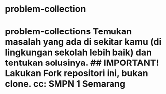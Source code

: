 # problem-collection
# problem-collections Temukan masalah yang ada di sekitar kamu (di lingkungan sekolah lebih baik) dan tentukan solusinya.   ## IMPORTANT! Lakukan Fork repositori ini, bukan clone.  cc: SMPN 1 Semarang
